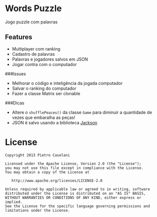 Words Puzzle
============

Jogo puzzle com palavras

## Features
* Multiplayer com ranking
* Cadastro de palavras
* Palavras e jogadores salvos em JSON
* Jogar contra com o computador

###Issues
* Melhorar o código e inteligência da jogada computador
* Salvar o ranking do computador
* Fazer a classe Matrix ser clonable

###Dicas
* Altere o ``shufflePeaces()`` da classe ``Game`` para diminuir a quantidade de vezes que embaralha as peças!
* JSON é salvo usando a biblioteca [Jackson][1]

License
=======

    Copyright 2013 Pietro Caselani

    Licensed under the Apache License, Version 2.0 (the "License");
    you may not use this file except in compliance with the License.
    You may obtain a copy of the License at

       http://www.apache.org/licenses/LICENSE-2.0

    Unless required by applicable law or agreed to in writing, software
    distributed under the License is distributed on an "AS IS" BASIS,
    WITHOUT WARRANTIES OR CONDITIONS OF ANY KIND, either express or implied.
    See the License for the specific language governing permissions and
    limitations under the License.


[1]: http://jackson.codehaus.org/